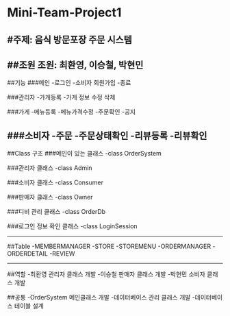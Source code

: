 # Mini-Team-Project1
#주제: 음식 방문포장 주문 시스템
---------------------------------------------------------
##조원
조원: 최환영, 이승철, 박현민
---------------------------------------------------------
##기능
###메인
-로그인
-소비자 회원가입
-종료

###관리자
-가게등록
-가게 정보 수정 삭제

###가게
-메뉴등록
-메뉴가격수정
-주문확인
-공지

###소비자
-주문
-주문상태확인
-리뷰등록
-리뷰확인
---------------------------------------------------------

##Class 구조
###메인이 있는 클래스
-class OrderSystem

###관리자 클래스
-class Admin

###소비자 클래스
-class Consumer

###판매자 클래스
-class Owner

###디비 관리 클래스
-class OrderDb

###로그인 정보 확인 클래스
-class LoginSession

---------------------------------------------------------

##Table
-MEMBERMANAGER
-STORE
-STOREMENU
-ORDERMANAGER
-ORDERDETAIL
-REVIEW

---------------------------------------------------------

##역할
-최환영 관리자 클래스 개발
-이승철 판매자 클래스 개발
-박현민 소비자 클래스 개발

##공통
-OrderSystem 메인클래스 개발
-데이터베이스 관리 클래스 개발
-데이터베이스 테이블 설계
